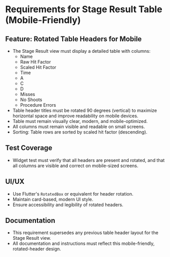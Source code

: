 # Requirements for Stage Result Table (Mobile-Friendly)

## Feature: Rotated Table Headers for Mobile
- The Stage Result view must display a detailed table with columns:
  - Name
  - Raw Hit Factor
  - Scaled Hit Factor
  - Time
  - A
  - C
  - D
  - Misses
  - No Shoots
  - Procedure Errors
- Table header titles must be rotated 90 degrees (vertical) to maximize horizontal space and improve readability on mobile devices.
- Table must remain visually clear, modern, and mobile-optimized.
- All columns must remain visible and readable on small screens.
- Sorting: Table rows are sorted by scaled hit factor (descending).

## Test Coverage
- Widget test must verify that all headers are present and rotated, and that all columns are visible and correct on mobile-sized screens.

## UI/UX
- Use Flutter's `RotatedBox` or equivalent for header rotation.
- Maintain card-based, modern UI style.
- Ensure accessibility and legibility of rotated headers.

## Documentation
- This requirement supersedes any previous table header layout for the Stage Result view.
- All documentation and instructions must reflect this mobile-friendly, rotated-header design.
